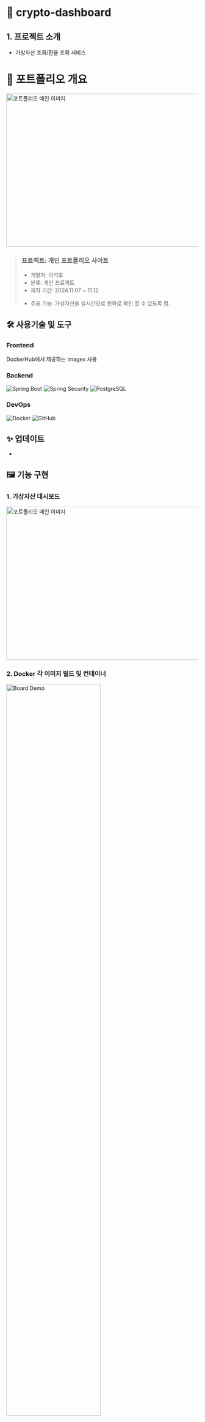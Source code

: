 # 📝 crypto-dashboard





## 1. 프로젝트 소개
- 가상자산 조회/환율 조회 서비스

# 📝 포트폴리오 개요


  <img src="https://github.com/user-attachments/assets/df6310f5-3ae9-438b-aaba-0446dc76d106" width="700" height="400" alt="포트폴리오 메인 이미지" />


> ### 프로젝트: 개인 포트폴리오 사이트
>
> - 개발자: 이석호  
>- 분류: 개인 프로젝트  
>- 제작 기간: 2024.11.07 ~ 11.12  
><!-- - 배포일: 2021.10.05-->
> - 주요 기능: 가상자산을 실시간으로 원화로 확인 할 수 있도록 함.


## 🛠 사용기술 및 도구

### Frontend
DockerHub에서 제공하는 images 사용

### Backend
![Spring Boot](https://img.shields.io/badge/-Spring_Boot-6DB33F?logo=springboot&logoColor=white&style=flat)
![Spring Security](https://img.shields.io/badge/-Spring_Security-6DB33F?logo=springsecurity&logoColor=white&style=flat)
![PostgreSQL](https://img.shields.io/badge/-PostgreSQL-4169E1?logo=postgresql&logoColor=white&style=flat)

### DevOps
![Docker](https://img.shields.io/badge/-Docker-2496ED?logo=docker&logoColor=white&style=flat)
![GitHub](https://img.shields.io/badge/-GitHub-181717?logo=github&logoColor=white&style=flat)

<!-- ## 🔗 링크
- 웹사이트: [https://keemtj.com](https://keemtj.com)-->

## ✨ 업데이트
- 

## 🖼 기능 구현

### 1. 가상자산 대시보드
  <img src="https://github.com/user-attachments/assets/df6310f5-3ae9-438b-aaba-0446dc76d106" width="700" height="400" alt="포트폴리오 메인 이미지" />


### 2. Docker 각 이미지 빌드 및 컨테이너
<img src="https://github.com/user-attachments/assets/f99281ec-a7c0-4d53-9091-59955f3eabce" width="70%" alt="Board Demo">

- 가상자산 API서버, 환율API서버, 코인대시보드API서버를 각각 이미지 빌드 및 컨테이너

  
### 3. Docer compose로 여러 컨테이너를 하나로 관리
<img src="https://github.com/user-attachments/assets/7389b594-b81e-4747-9220-4702ae8490ac" width="70%" alt="Board Demo">  

- 가상자산 API서버, 환율API서버, 코인대시보드API서버를 여러 컨테이너 하나로 통합 및 관리





